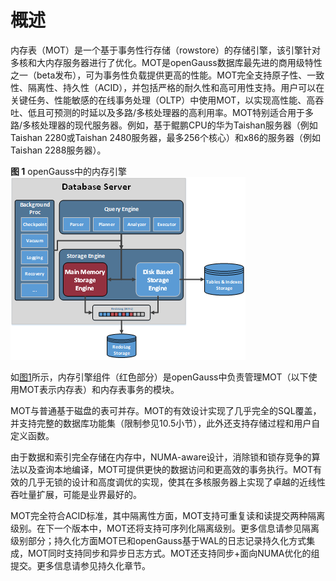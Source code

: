# 概述<a name="ZH-CN_TOPIC_0257647911"></a>

内存表（MOT）是一个基于事务性行存储（rowstore）的存储引擎，该引擎针对多核和大内存服务器进行了优化。MOT是openGauss数据库最先进的商用级特性之一（beta发布），可为事务性负载提供更高的性能。MOT完全支持原子性、一致性、隔离性、持久性（ACID），并包括严格的耐久性和高可用性支持。用户可以在关键任务、性能敏感的在线事务处理（OLTP）中使用MOT，以实现高性能、高吞吐、低且可预测的时延以及多路/多核处理器的高利用率。MOT特别适合用于多路/多核处理器的现代服务器。例如，基于鲲鹏CPU的华为Taishan服务器（例如Taishan 2280或Taishan 2480服务器，最多256个核心）和x86的服务器（例如Taishan 2288服务器）。

**图 1**  openGauss中的内存引擎<a name="fig2268114482311"></a>  
![](figures/openGauss中的内存引擎.png "openGauss中的内存引擎")

如[图1](#fig2268114482311)所示，内存引擎组件（红色部分）是openGauss中负责管理MOT（以下使用MOT表示内存表）和内存表事务的模块。

MOT与普通基于磁盘的表可并存。MOT的有效设计实现了几乎完全的SQL覆盖，并支持完整的数据库功能集（限制参见10.5小节），此外还支持存储过程和用户自定义函数。

由于数据和索引完全存储在内存中，NUMA-aware设计，消除锁和锁存竞争的算法以及查询本地编译，MOT可提供更快的数据访问和更高效的事务执行。MOT有效的几乎无锁的设计和高度调优的实现，使其在多核服务器上实现了卓越的近线性吞吐量扩展，可能是业界最好的。

MOT完全符合ACID标准，其中隔离性方面，MOT支持可重复读和读提交两种隔离级别。在下一个版本中，MOT还将支持可序列化隔离级别。更多信息请参见隔离级别部分；持久化方面MOT已和openGauss基于WAL的日志记录持久化方式集成，MOT同时支持同步和异步日志方式。MOT还支持同步+面向NUMA优化的组提交。更多信息请参见持久化章节。


